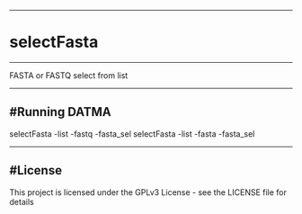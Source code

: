 ---------------------------------------------------------------
# selectFasta
---------------------------------------------------------------
FASTA or FASTQ select from list

---------------------------------------------------------------
#Running DATMA
---------------------------------------------------------------
selectFasta -list <file with headers to select> -fastq <original fastq file> -fasta_sel
selectFasta -list <file with headers to select> -fasta <original fasta file> -fasta_sel

---------------------------------------------------------------
#License
--------------------------------------------------------------
This project is licensed under the GPLv3 License - see the LICENSE file for details
